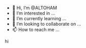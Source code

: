 - 👋 Hi, I’m @ALTOHAM
- 👀 I’m interested in ...
- 🌱 I’m currently learning ...
- 💞️ I’m looking to collaborate on ...
- 📫 How to reach me ...

<!---
ALTOHAM/ALTOHAM is a ✨ special ✨ repository because its `README.md` (this file) appears on your GitHub profile.
You can click the Preview link to take a look at your changes.
--->hi


